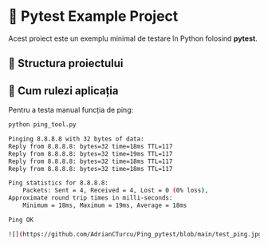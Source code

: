 # 🧪 Pytest Example Project

Acest proiect este un exemplu minimal de testare în Python folosind **pytest**.

## 📂 Structura proiectului
## 🚀 Cum rulezi aplicația
Pentru a testa manual funcția de ping:
```bash
python ping_tool.py

Pinging 8.8.8.8 with 32 bytes of data:
Reply from 8.8.8.8: bytes=32 time=18ms TTL=117
Reply from 8.8.8.8: bytes=32 time=19ms TTL=117
Reply from 8.8.8.8: bytes=32 time=18ms TTL=117
Reply from 8.8.8.8: bytes=32 time=18ms TTL=117

Ping statistics for 8.8.8.8:
    Packets: Sent = 4, Received = 4, Lost = 0 (0% loss),
Approximate round trip times in milli-seconds:
    Minimum = 18ms, Maximum = 19ms, Average = 18ms

Ping OK

![](https://github.com/AdrianCTurcu/Ping_pytest/blob/main/test_ping.jpg))
